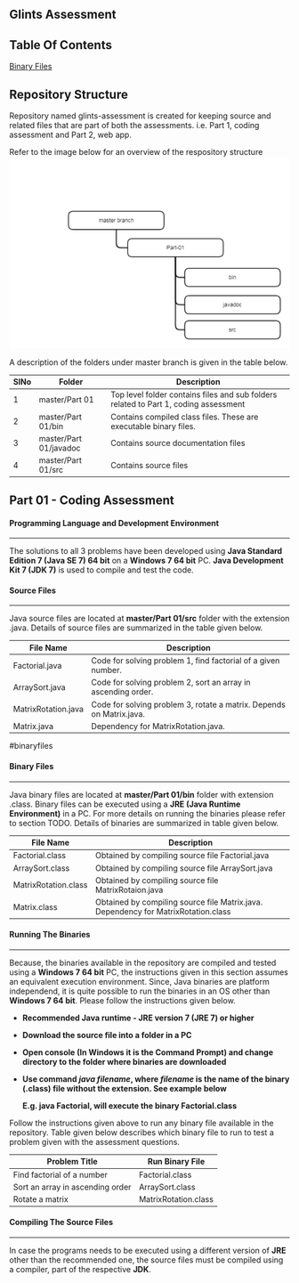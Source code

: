 ## Glints Assessment

## Table Of Contents

[Binary Files](binaryfiles)

## Repository Structure

Repository named glints-assessment is created for keeping source and related files that are part of both the assessments. i.e. Part 1, coding assessment and Part 2, web app.

Refer to the image below for an overview of the respository structure
![Repo Struct](./Common/repostruct.png)

A description of the folders under master branch is given in the table below. 

SlNo | Folder                  | Description
-----|-------------------------|-------------
1    | master/Part 01          | Top level folder contains files and sub folders related to Part 1, coding assessment
2    | master/Part 01/bin      | Contains compiled class files. These are executable binary files.
3    | master/Part 01/javadoc  | Contains source documentation files
4    | master/Part 01/src      | Contains source files

## Part 01 - Coding Assessment

#### Programming Language and Development Environment
---
The solutions to all 3 problems have been developed using **Java Standard Edition 7 (Java SE 7) 64 bit** on a **Windows 7 64 bit** PC. **Java Development Kit 7 (JDK 7)** is used to compile and test the code.

#### Source Files
---
Java source files are located at **master/Part 01/src** folder with the extension .java. Details of source files are summarized in the table given below.

File Name                | Description
-------------------------|--------------------------
Factorial.java           | Code for solving problem 1, find factorial of a given number. 
ArraySort.java           | Code for solving problem 2, sort an array in ascending order.
MatrixRotation.java      | Code for solving problem 3, rotate a matrix. Depends on Matrix.java.
Matrix.java              | Dependency for MatrixRotation.java.
#binaryfiles                         
#### Binary Files
---
Java binary files are located at **master/Part 01/bin** folder with extension .class. Binary files can be executed using a **JRE (Java Runtime Environment)** in a PC. For more details on running the binaries please refer to section TODO. Details of binaries are summarized in table given below.

File Name                | Description
-------------------------|---------------------------
Factorial.class          | Obtained by compiling source file Factorial.java
ArraySort.class          | Obtained by compiling source file ArraySort.java
MatrixRotation.class     | Obtained by compiling source file MatrixRotaion.java
Matrix.class             | Obtained by compiling source file Matrix.java. Dependency for MatrixRotation.class

#### Running The Binaries
---
Because, the binaries available in the repository are compiled and tested using a **Windows 7 64 bit** PC, the instructions given in this section assumes an equivalent execution environment. Since, Java binaries are platform independend, it is quite possible to run the binaries in an OS other than **Windows 7 64 bit**. Please follow the instructions given below.
* **Recommended Java runtime - JRE version 7 (JRE 7) or higher**
* **Download the source file into a folder in a PC**
* **Open console (In Windows it is the Command Prompt) and change directory to the folder where binaries are downloaded**
* **Use command _java filename_, where _filename_ is the name of the binary (.class) file without the extension. See example below**

    **E.g. java Factorial, will execute the binary Factorial.class**
    
Follow the instructions given above to run any binary file available in the repository. Table given below describes which binary file to run to test a problem given with the assessment questions.

Problem Title                      | Run Binary File
-----------------------------------|-----------------------------------------
Find factorial of a number         | Factorial.class
Sort an array in ascending order   | ArraySort.class
Rotate a matrix                    | MatrixRotation.class

#### Compiling The Source Files
---
In case the programs needs to be executed using a different version of **JRE** other than the recommended one, the source files must be compiled using a compiler, part of the respective **JDK**. 


